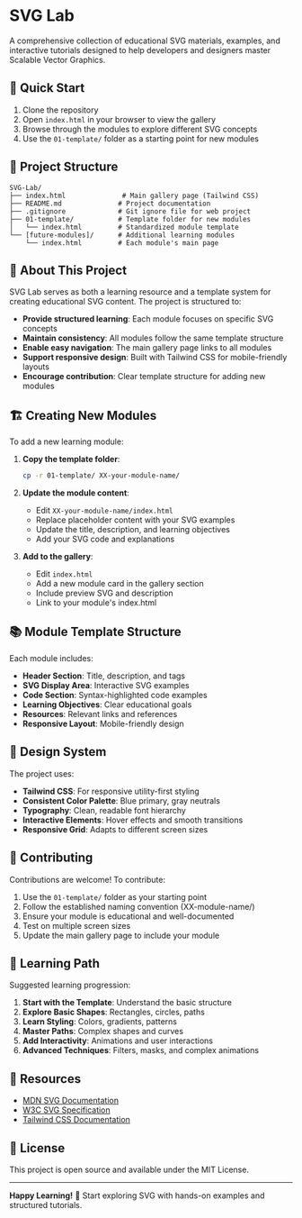 # SVG Lab

A comprehensive collection of educational SVG materials, examples, and interactive tutorials designed to help developers and designers master Scalable Vector Graphics.

## 🚀 Quick Start

1. Clone the repository
2. Open `index.html` in your browser to view the gallery
3. Browse through the modules to explore different SVG concepts
4. Use the `01-template/` folder as a starting point for new modules

## 📁 Project Structure

```
SVG-Lab/
├── index.html              # Main gallery page (Tailwind CSS)
├── README.md              # Project documentation
├── .gitignore             # Git ignore file for web project
├── 01-template/           # Template folder for new modules
│   └── index.html         # Standardized module template
└── [future-modules]/      # Additional learning modules
    └── index.html         # Each module's main page
```

## 🎯 About This Project

SVG Lab serves as both a learning resource and a template system for creating educational SVG content. The project is structured to:

- **Provide structured learning**: Each module focuses on specific SVG concepts
- **Maintain consistency**: All modules follow the same template structure
- **Enable easy navigation**: The main gallery page links to all modules
- **Support responsive design**: Built with Tailwind CSS for mobile-friendly layouts
- **Encourage contribution**: Clear template structure for adding new modules

## 🏗️ Creating New Modules

To add a new learning module:

1. **Copy the template folder**:
   ```bash
   cp -r 01-template/ XX-your-module-name/
   ```

2. **Update the module content**:
   - Edit `XX-your-module-name/index.html`
   - Replace placeholder content with your SVG examples
   - Update the title, description, and learning objectives
   - Add your SVG code and explanations

3. **Add to the gallery**:
   - Edit `index.html`
   - Add a new module card in the gallery section
   - Include preview SVG and description
   - Link to your module's index.html

## 📚 Module Template Structure

Each module includes:

- **Header Section**: Title, description, and tags
- **SVG Display Area**: Interactive SVG examples
- **Code Section**: Syntax-highlighted code examples
- **Learning Objectives**: Clear educational goals
- **Resources**: Relevant links and references
- **Responsive Layout**: Mobile-friendly design

## 🎨 Design System

The project uses:

- **Tailwind CSS**: For responsive utility-first styling
- **Consistent Color Palette**: Blue primary, gray neutrals
- **Typography**: Clean, readable font hierarchy
- **Interactive Elements**: Hover effects and smooth transitions
- **Responsive Grid**: Adapts to different screen sizes

## 🤝 Contributing

Contributions are welcome! To contribute:

1. Use the `01-template/` folder as your starting point
2. Follow the established naming convention (XX-module-name/)
3. Ensure your module is educational and well-documented
4. Test on multiple screen sizes
5. Update the main gallery page to include your module

## 📖 Learning Path

Suggested learning progression:

1. **Start with the Template**: Understand the basic structure
2. **Explore Basic Shapes**: Rectangles, circles, paths
3. **Learn Styling**: Colors, gradients, patterns
4. **Master Paths**: Complex shapes and curves
5. **Add Interactivity**: Animations and user interactions
6. **Advanced Techniques**: Filters, masks, and complex animations

## 🔗 Resources

- [MDN SVG Documentation](https://developer.mozilla.org/en-US/docs/Web/SVG)
- [W3C SVG Specification](https://www.w3.org/TR/SVG2/)
- [Tailwind CSS Documentation](https://tailwindcss.com/docs)

## 📄 License

This project is open source and available under the MIT License.

---

**Happy Learning!** 🎉 Start exploring SVG with hands-on examples and structured tutorials.
